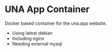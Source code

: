 # UNA App Container

Docker based container for the una.app website.

- Using latest debian
- Including nginx
- Needing external mysql 
